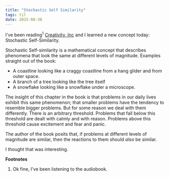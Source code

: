 ```yaml
---
title: "Stochastic Self Similarity"
tags: til
date: 2015-08-30
---
```


I've been reading<sup>1</sup> [Creativity, Inc][1] and I learned a new concept today:
Stochastic Self-Similarity.

Stochastic Self-similarity is a mathematical concept that describes
phenomena that look the same at different levels of magnitude.
Examples straight out of the book:

-   A coastline looking like a craggy coastline from a hang glider
    and from outer space.
-   A branch of a tree looking like the tree itself
-   A snowflake looking like a snowflake under a microscope.

The insight of this chapter in the book is that problems in our daily lives
exhibit this same phenomenon; that smaller problems have the tendency
to resemble bigger problems. But for some reason we deal with them
differently. There is an arbitrary threshold. Problems that fall below
this threshold are dealt with calmly and with reason. Problems above
this threshold cause excitement and fear and panic.

The author of the book posits that, if problems at different levels
of magnitude are similar, then the reactions to them should
_also_ be similar.

I thought that was interesting.

**Footnotes**

1. Ok fine, I've been listening to the audiobook.

[1]: http://www.amazon.com/Creativity-Inc-Overcoming-Unseen-Inspiration/dp/0812993012

